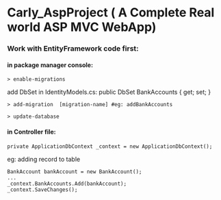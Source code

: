 # Carly_AspProject ( A Complete Real world ASP MVC WebApp)

### Work with EntityFramework code first:
#### in package manager console:  
```
> enable-migrations
```

add DbSet in IdentityModels.cs:
public DbSet<BankAccount> BankAccounts { get; set; }

```
> add-migration  [migration-name] #eg: addBankAccounts
```

```
> update-database
```

#### in Controller file:    
```
private ApplicationDbContext _context = new ApplicationDbContext();  
```

eg: adding record to table  
```
BankAccount bankAccount = new BankAccount();  
...  
_context.BankAccounts.Add(bankAccount);  
_context.SaveChanges();  
```
